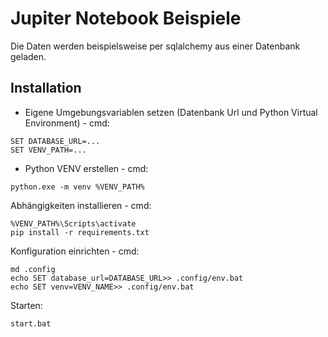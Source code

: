# Jupiter Notebook Beispiele

Die Daten werden beispielsweise per sqlalchemy aus einer Datenbank geladen.

## Installation

* Eigene Umgebungsvariablen setzen (Datenbank Url und Python Virtual Environment) - cmd:
````
SET DATABASE_URL=...
SET VENV_PATH=...
````

* Python VENV erstellen - cmd:
````
python.exe -m venv %VENV_PATH%
````
Abhängigkeiten installieren - cmd:
````
%VENV_PATH%\Scripts\activate 
pip install -r requirements.txt
````

Konfiguration einrichten - cmd:
````
md .config
echo SET database_url=DATABASE_URL>> .config/env.bat
echo SET venv=VENV_NAME>> .config/env.bat
````

Starten:
````
start.bat
````
